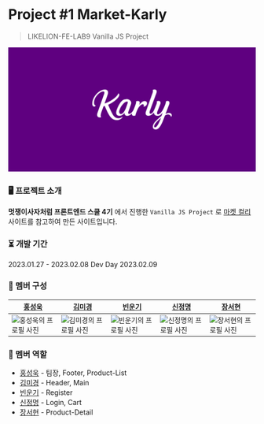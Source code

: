 # Project #1 Market-Karly

> LIKELION-FE-LAB9 Vanilla JS Project

![마켓칼리](./client/assets/cover.png)

### 🖥️ 프로젝트 소개
**멋쟁이사자처럼 프론트엔드 스쿨 4기** 에서 진행한 `Vanilla JS Project` 로 [마켓 컬리](https://www.kurly.com/main) 사이트를 참고하여 만든 사이트입니다.

### ⏳ 개발 기간
2023.01.27 - 2023.02.08
Dev Day 2023.02.09

### 🌷 멤버 구성

|[홍성욱](https://github.com/ukssss)|[김미경](https://github.com/tiramin)|[빈운기](https://github.com/binwoonki)|[신정명](https://github.com/mungmung2j)|[장서현](https://github.com/seohyun0620)|
|---|---|---|---|---|
|![홍성욱의 프로필 사진](https://avatars.githubusercontent.com/u/86929961?v=4)|![김미경의 프로필 사진](https://avatars.githubusercontent.com/u/92783354?v=4)|![빈운기의 프로필 사진](https://avatars.githubusercontent.com/u/119389337?v=4)|![신정명의 프로필 사진](https://avatars.githubusercontent.com/u/101976106?v=4)|![장서현의 프로필 사진](https://avatars.githubusercontent.com/u/52877992?v=4)|]

### 🔧 멤버 역할
- [홍성욱](https://github.com/ukssss) - 팀장, Footer, Product-List
- [김미경](https://github.com/tiramin) - Header, Main
- [빈운기](https://github.com/binwoonki) - Register
- [신정명](https://github.com/mungmung2j) - Login, Cart
- [장서현](https://github.com/seohyun0620) - Product-Detail